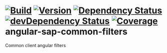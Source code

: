 [![Build](https://img.shields.io/travis/sapbuild/angular-sap-common-filters.svg?style=flat-square)](http://travis-ci.org/sapbuild/angular-sap-common-filters)
[![Version](https://img.shields.io/npm/v/angular-sap-common-filters.svg?style=flat-square)](https://npmjs.org/package/angular-sap-common-filters)
[![Dependency Status](https://david-dm.org/sapbuild/angular-sap-common-filters.svg)](https://david-dm.org/sapbuild/angular-sap-common-filters)
[![devDependency Status](https://david-dm.org/sapbuild/angular-sap-common-filters/dev-status.svg)](https://david-dm.org/sapbuild/angular-sap-common-filters#info=devDependencies)
[![Coverage](https://img.shields.io/coveralls/sapbuild/angular-sap-common-filters/master.svg?style=flat-square)](https://coveralls.io/r/sapbuild/angular-sap-common-filters?branch=master)
angular-sap-common-filters
==========================

Common client angular filters
